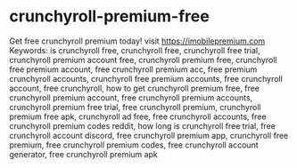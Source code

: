 # crunchyroll-premium-free
Get free crunchyroll premium today! visit https://imobilepremium.com Keywords: is crunchyroll free, crunchyroll free, crunchyroll free trial, crunchyroll premium account free, crunchyroll premium free, crunchyroll free premium account, free crunchyroll premium acc, free premium crunchyroll accounts, crunchyroll free premium accounts, free crunchyroll account, free crunchyroll, how to get crunchyroll premium free, free crunchyroll premium account, free crunchyroll premium accounts, crunchyroll premium free trial, free crunchyroll premium, crunchyroll premium free apk, crunchyroll ad free, free crunchyroll accounts, free crunchyroll premium codes reddit, how long is crunchyroll free trial, free crunchyroll account discord, free crunchyroll premium app, crunchyroll free premium, free crunchyroll premium codes, free crunchyroll account generator, free crunchyroll premium apk
